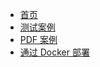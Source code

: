 <!-- docs/_sidebar.md -->

* [首页](/)
* [测试案例](/demo01.md)
* [PDF 案例](/demo_pdf.md)
* [通过 Docker 部署](/docker_deploy_demo01.md)
